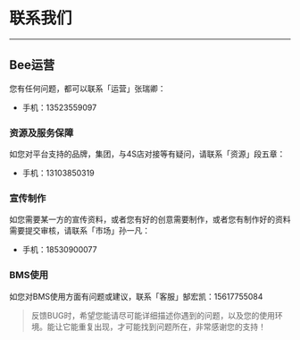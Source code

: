# 联系我们

---

<extoc></extoc>

## Bee运营

您有任何问题，都可以联系「运营」张瑞卿：

* 手机：13523559097

### 资源及服务保障

如您对平台支持的品牌，集团，与4S店对接等有疑问，请联系「资源」段五章：

* 手机：13103850319

### 宣传制作

如您需要某一方的宣传资料，或者您有好的创意需要制作，或者您有制作好的资料需要提交审核，请联系「市场」孙一凡：

* 手机：18530900077

### BMS使用

如您对BMS使用方面有问题或建议，联系「客服」郜宏凯：15617755084

> 反馈BUG时，希望您能请尽可能详细描述你遇到的问题，以及您的使用环境。能让它能重复出现，才可能找到问题所在，非常感谢您的支持！



